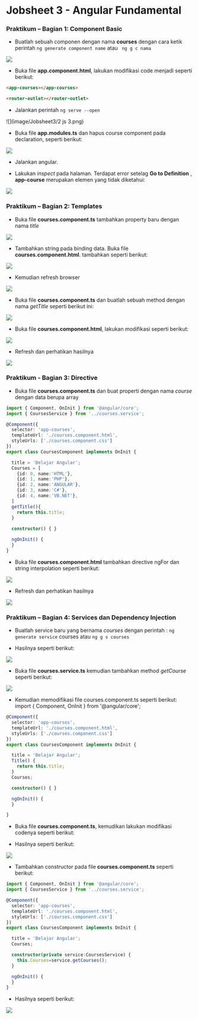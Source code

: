 # Jobsheet 3 - Angular Fundamental 

### Praktikum – Bagian 1: Component Basic

- Buatlah sebuah componen dengan nama **courses** dengan cara ketik perintah `ng generate component name` atau ` ng g c nama`

![](image/Jobsheet3/1.png)

- Buka file **app.component.html**, lakukan modifikasi code menjadi seperti berikut:

```html
<app-courses></app-courses>

<router-outlet></router-outlet>
```

- Jalankan perintah `ng serve --open`

![](image/Jobsheet3/2 js 3.png)

- Buka file **app.modules.ts** dan hapus course component pada declaration, seperti berikut:

![](image/Jobsheet3/3.png)

- Jalankan angular.

- Lakukan *inspect* pada halaman. Terdapat error setelag **Go to Definition** , **app-course** merupakan elemen yang tidak diketahui:

![](image/Jobsheet3/4.PNG)


### Praktikum – Bagian 2: Templates

- Buka file **courses.component.ts** tambahkan property baru dengan nama *title*

![](image/Jobsheet3/5.1.PNG)

- Tambahkan string pada binding data. Buka file **courses.component.html**. tambahkan seperti berikut:

![](image/Jobsheet3/6.PNG)

- Kemudian refresh browser

![](image/Jobsheet3/6.1.png)


- Buka file **courses.component.ts** dan buatlah sebuah method dengan nama *getTitle* seperti berikut ini:

![](image/Jobsheet3/7.PNG)

- Buka file **courses.component.html**, lakukan modifikasi seperti berikut:

![](image/Jobsheet3/7.1.PNG)

- Refresh dan perhatikan hasilnya

![](image/Jobsheet3/7.2.png)

### Praktikum - Bagian 3: Directive

- Buka file **courses.component.ts** dan buat properti dengan nama *course* dengan data berupa array

```typescript
import { Component, OnInit } from '@angular/core';
import { CoursesService } from '../courses.service';

@Component({
  selector: 'app-courses',
  templateUrl: './courses.component.html',
  styleUrls: ['./courses.component.css']
})
export class CoursesComponent implements OnInit {

  title = 'Belajar Angular';
  Courses = [
    {id: 0, name:'HTML'},
    {id: 1, name:'PHP'},
    {id: 2, name:'ANGULAR'},
    {id: 3, name:'C#'},
    {id: 4, name:'VB.NET'},
  ]
  getTitle(){
    return this.title;
  }
  
  constructor() { }

  ngOnInit() {
  }
}
```
- Buka file **courses.component.html** tambahkan directive ngFor dan string interpolation seperti berikut:

![](image/Jobsheet3/8.2.PNG)

- Refresh dan perhatikan hasilnya

![](image/Jobsheet3/8.1.png)

### Praktikum – Bagian 4: Services dan Dependency Injection

- Buatlah service baru yang bernama *courses* dengan perintah : `ng generate service` courses atau `ng g s courses`

- Hasilnya seperti berikut:

![](image/Jobsheet3/9.png)

- Buka file **courses.service.ts** kemudian tambahkan method *getCourse* seperti berikut:

![](image/Jobsheet3/10.png)

- Kemudian memodifikasi file courses.component.ts seperti berikut:
import { Component, OnInit } from '@angular/core';

```typescript
@Component({
  selector: 'app-courses',
  templateUrl: './courses.component.html',
  styleUrls: ['./courses.component.css']
})
export class CoursesComponent implements OnInit {

  title = 'Belajar Angular';
  Title() {
    return this.title;
  }
  Courses;

  constructor() { }

  ngOnInit() {
  }

}
```

- Buka file **courses.component.ts**, kemudikan lakukan modifikasi codenya seperti berikut:

* Hasilnya seperti berikut:

![](image/Jobsheet3/8.1.png)

* Tambahkan constructor pada file **courses.component.ts** seperti berikut:

```typescript
import { Component, OnInit } from '@angular/core';
import { CoursesService } from '../courses.service';

@Component({
  selector: 'app-courses',
  templateUrl: './courses.component.html',
  styleUrls: ['./courses.component.css']
})
export class CoursesComponent implements OnInit {

  title = 'Belajar Angular';
  Courses;

  constructor(private service:CoursesService) {
    this.Courses=service.getCourses();
  }

  ngOnInit() {
  }
}
```
- Hasilnya seperti berikut:

![](image/Jobsheet3/8.1.png)
